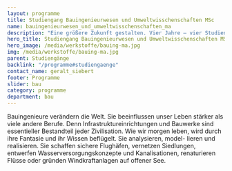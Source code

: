 ```yaml
---
layout: programme
title: Studiengang Bauingenieurwesen und Umweltwisschenschaften MSc
name: bauingenieurwesen_und_umweltwisschenschaften_ma
description: "Eine größere Zukunft gestalten. Vier Jahre – vier Studienprofile – beste Berufsaussichten"
hero_title: Studiengang Bauingenieurwesen und Umweltwisschenschaften MSc
hero_image: /media/werkstoffe/bauing-ma.jpg
img: /media/werkstoffe/bauing-ma.jpg
parent: Studiengänge
backlink: "/programme#studiengaenge"
contact_name: geralt_siebert
footer: Programme
slider: bau
category: programme
department: bau
---
```



Bauingenieure verändern die Welt. Sie beeinflussen unser Leben stärker als viele
andere Berufe. Denn Infrastruktureinrichtungen und Bauwerke sind essentieller
Bestandteil jeder Zivilisation. Wie wir morgen leben, wird durch ihre Fantasie
und ihr Wissen beflügelt. Sie analysieren, model- lieren und realisieren. Sie
schaffen sichere Flughäfen, vernetzen Siedlungen, entwerfen
Wasserversorgungskonzepte und Kanalisationen, renaturieren Flüsse oder gründen
Windkraftanlagen auf offener See.
